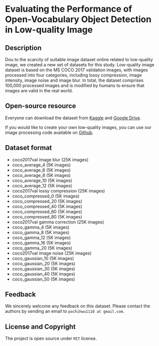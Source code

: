# Evaluating the Performance of Open-Vocabulary Object Detection in Low-quality Image

## Description
Dou to the scarcity of suitable image dataset online related to low-quality image, we created a new set of datasets for this study.  Low-quality image dataset is based on the MS COCO 2017 validation images, with images processed into four categories, including lossy compression, image intensity, image noise and image blur.  In total, the dataset comprises 100,000 processed images and is modified by humans to ensure that images are valid in the real world.

## Open-source resource
Everyone can download the dataset from [Kaggle](https://www.kaggle.com/datasets/pochihwu/low-quality-image-dataset) and [Google Drive]().

If you would like to create your own low-quality images, you can use our image processing code available on [Github](https://github.com/pochih-code/Low-quality-image-dataset/tree/main/image%20processing).

## Dataset format
- coco2017val image blur (25K images)
 - coco_average_4 (5K images)
 - coco_average_6 (5K images)
 - coco_average_8 (5K images)
 - coco_average_10 (5K images)
 - coco_average_12 (5K images)
- coco2017val lossy compression (25K images)
 - coco_compressed_0 (5K images)
 - coco_compressed_20 (5K images)
 - coco_compressed_40 (5K images)
 - coco_compressed_60 (5K images)
 - coco_compressed_80 (5K images)
- coco2017val gamma correction (25K images)
 - coco_gamma_4 (5K images)
 - coco_gamma_8 (5K images)
 - coco_gamma_12 (5K images)
 - coco_gamma_16 (5K images)
 - coco_gamma_20 (5K images)
- coco2017val image noise (25K images)
 - coco_gaussian_10 (5K images)
 - coco_gaussian_20 (5K images)
 - coco_gaussian_30 (5K images)
 - coco_gaussian_40 (5K images)
 - coco_gaussian_50 (5K images)

## Feedback
We sincerely welcome any feedback on this dataset. Please contact the authors by sending an email to `pochihwu1118 at gmail.com`.
## License and Copyright
The project is open source under `MIT` license. 